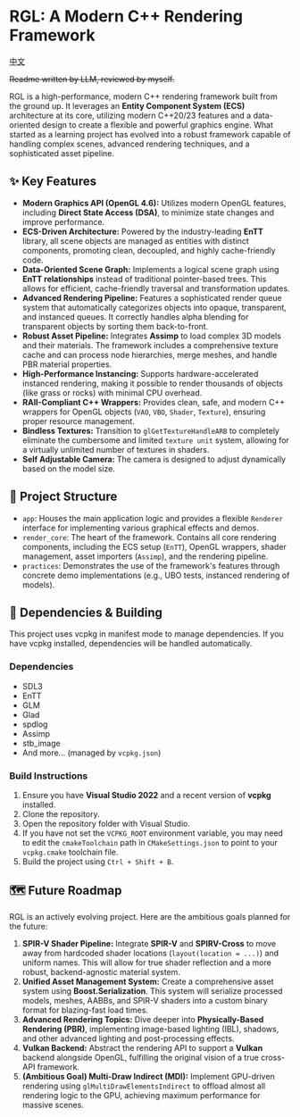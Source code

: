 # RGL: A Modern C++ Rendering Framework
[中文](./cn.md)

<s>Readme written by LLM, reviewed by myself. </s>


RGL is a high-performance, modern C++ rendering framework built from the ground up. It leverages an **Entity Component System (ECS)** architecture at its core, utilizing modern C++20/23 features and a data-oriented design to create a flexible and powerful graphics engine. What started as a learning project has evolved into a robust framework capable of handling complex scenes, advanced rendering techniques, and a sophisticated asset pipeline.

## ✨ Key Features

-   **Modern Graphics API (OpenGL 4.6):** Utilizes modern OpenGL features, including **Direct State Access (DSA)**, to minimize state changes and improve performance.
-   **ECS-Driven Architecture:** Powered by the industry-leading **EnTT** library, all scene objects are managed as entities with distinct components, promoting clean, decoupled, and highly cache-friendly code.
-   **Data-Oriented Scene Graph:** Implements a logical scene graph using **EnTT relationships** instead of traditional pointer-based trees. This allows for efficient, cache-friendly traversal and transformation updates.
-   **Advanced Rendering Pipeline:** Features a sophisticated render queue system that automatically categorizes objects into opaque, transparent, and instanced queues. It correctly handles alpha blending for transparent objects by sorting them back-to-front.
-   **Robust Asset Pipeline:** Integrates **Assimp** to load complex 3D models and their materials. The framework includes a comprehensive texture cache and can process node hierarchies, merge meshes, and handle PBR material properties.
-   **High-Performance Instancing:** Supports hardware-accelerated instanced rendering, making it possible to render thousands of objects (like grass or rocks) with minimal CPU overhead.
-   **RAII-Compliant C++ Wrappers:** Provides clean, safe, and modern C++ wrappers for OpenGL objects (`VAO`, `VBO`, `Shader`, `Texture`), ensuring proper resource management.
-   **Bindless Textures:** Transition to `glGetTextureHandleARB` to completely eliminate the cumbersome and limited `texture unit` system, allowing for a virtually unlimited number of textures in shaders.
-   **Self Adjustable Camera:** The camera is designed to adjust dynamically based on the model size.

## 📂 Project Structure

-   `app`: Houses the main application logic and provides a flexible `Renderer` interface for implementing various graphical effects and demos.
-   `render_core`: The heart of the framework. Contains all core rendering components, including the ECS setup (`EnTT`), OpenGL wrappers, shader management, asset importers (`Assimp`), and the rendering pipeline.
-   `practices`: Demonstrates the use of the framework's features through concrete demo implementations (e.g., UBO tests, instanced rendering of models).

## 🚀 Dependencies & Building

This project uses vcpkg in manifest mode to manage dependencies. If you have vcpkg installed, dependencies will be handled automatically.

### Dependencies

-   SDL3
-   EnTT
-   GLM
-   Glad
-   spdlog
-   Assimp
-   stb_image
-   And more... (managed by `vcpkg.json`)

### Build Instructions

1.  Ensure you have **Visual Studio 2022** and a recent version of **vcpkg** installed.
2.  Clone the repository.
3.  Open the repository folder with Visual Studio.
4.  If you have not set the `VCPKG_ROOT` environment variable, you may need to edit the `cmakeToolchain` path in `CMakeSettings.json` to point to your `vcpkg.cmake` toolchain file.
5.  Build the project using `Ctrl + Shift + B`.

## 🗺️ Future Roadmap

RGL is an actively evolving project. Here are the ambitious goals planned for the future:

1.  **SPIR-V Shader Pipeline:** Integrate **SPIR-V** and **SPIRV-Cross** to move away from hardcoded shader locations (`layout(location = ...)`) and uniform names. This will allow for true shader reflection and a more robust, backend-agnostic material system.
2.  **Unified Asset Management System:** Create a comprehensive asset system using **Boost.Serialization**. This system will serialize processed models, meshes, AABBs, and SPIR-V shaders into a custom binary format for blazing-fast load times.
3.  **Advanced Rendering Topics:** Dive deeper into **Physically-Based Rendering (PBR)**, implementing image-based lighting (IBL), shadows, and other advanced lighting and post-processing effects.
4.  **Vulkan Backend:** Abstract the rendering API to support a **Vulkan** backend alongside OpenGL, fulfilling the original vision of a true cross-API framework.
5.  **(Ambitious Goal) Multi-Draw Indirect (MDI):** Implement GPU-driven rendering using `glMultiDrawElementsIndirect` to offload almost all rendering logic to the GPU, achieving maximum performance for massive scenes.
